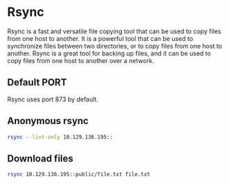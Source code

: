 # Rsync

Rsync is a fast and versatile file copying tool that can be used to copy files from one host to another. It is a powerful tool that can be used to synchronize files between two directories, or to copy files from one host to another. Rsync is a great tool for backing up files, and it can be used to copy files from one host to another over a network.

## Default PORT

Rsync uses port 873 by default.

## Anonymous rsync

```bash
rsync --list-only 10.129.136.195::
```

## Download files

```bash
rsync 10.129.136.195::public/file.txt file.txt
```
